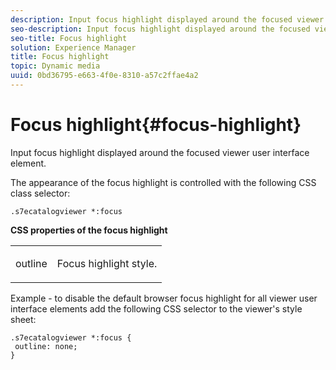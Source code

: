 ```yaml
---
description: Input focus highlight displayed around the focused viewer user interface element.
seo-description: Input focus highlight displayed around the focused viewer user interface element.
seo-title: Focus highlight
solution: Experience Manager
title: Focus highlight
topic: Dynamic media
uuid: 0bd36795-e663-4f0e-8310-a57c2ffae4a2
---
```


# Focus highlight{#focus-highlight}

Input focus highlight displayed around the focused viewer user interface element.

<a id="section_E8B3D0BF9FF548F188F717D6EA65EC32"></a>

The appearance of the focus highlight is controlled with the following CSS class selector:

```
.s7ecatalogviewer *:focus
```

**CSS properties of the focus highlight**

<table id="table_C48C56E696304C9BAFEE71BA9EA9A174"> 
 <tbody> 
  <tr> 
   <td colname="col1"> <p> <span class="codeph"> outline </span> </p> </td> 
   <td colname="col2"> <p> Focus highlight style. </p> </td> 
  </tr> 
 </tbody> 
</table>

Example - to disable the default browser focus highlight for all viewer user interface elements add the following CSS selector to the viewer's style sheet:

```
.s7ecatalogviewer *:focus { 
 outline: none; 
}
```

